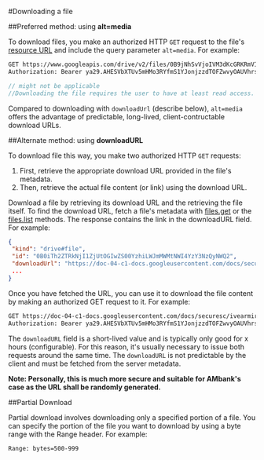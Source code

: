 #Downloading a file

##Preferred method: using **alt=media**

To download files, you make an authorized HTTP `GET` request to the file's [resource URL]() and include the query parameter `alt=media`. For example:


```sh
GET https://www.googleapis.com/drive/v2/files/0B9jNhSvVjoIVM3dKcGRKRmVIOVU?alt=media
Authorization: Bearer ya29.AHESVbXTUv5mHMo3RYfmS1YJonjzzdTOFZwvyOAUVhrs
```


```javascript
// might not be applicable
//Downloading the file requires the user to have at least read access. Additionally, you app must be authorized with a scope that allows reading of file content.
```
Compared to downloading with `downloadUrl` (describe below), `alt=media` offers the advantage of predictable, long-lived, client-contructable download URLs.


##Alternate method: using **downloadURL**

To download file this way, you make two authorized HTTP `GET` requests:

1. First, retrieve the appropriate download URL provided in the file's metadata.
2. Then, retrieve the actual file content (or link) using the download URL.

Download a file by retrieving its download URL and the retrieving the file itself. To find the download URL, fetch a file's metadata with [files.get]() or the [files.list]() methods. The response contains the link in the downloadURL field. For example:

```json
{
 "kind": "drive#file",
 "id": "0B0iTh2ZTRkNjI1ZjUtOGIwZS00YzhiLWJmMWMtNWI4YzY3NzQyNWQ2",
 "downloadUrl": "https://doc-04-c1-docs.googleusercontent.com/docs/securesc/ivearmirmg66&e=download&gd=true",
 ...
}
```
Once you have fetched the URL, you can use it to download the file content by making an authorized GET request to it. For example:

```sh
GET https://doc-04-c1-docs.googleusercontent.com/docs/securesc/ivearmirmg66&e=download&gd=true
Authorization: Bearer ya29.AHESVbXTUv5mHMo3RYfmS1YJonjzzdTOFZwvyOAUVhrs
```

The `downloadURL` field is a short-lived value and is typically only good for x hours (configurable). For this reason, it's usually necessary to issue both requests around the same time. The `downloadURL` is not predictable by the client and must be fetched from the server metadata.

**Note: Personally, this is much more secure and suitable for AMbank's case as the URL shall be randomly generated.**


##Partial Download

Partial download involves downloading only a specified portion of a file. You can specify the portion of the file you want to download by using a byte range with the Range header. For example:

```sh
Range: bytes=500-999
```
